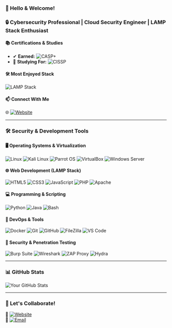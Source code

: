 ### 👋 Hello & Welcome!  
### 🔒 Cybersecurity Professional | Cloud Security Engineer | LAMP Stack Enthusiast  

#### 📚 Certifications & Studies  
- ✔ **Earned:** ![CASP+](https://img.shields.io/badge/CASP+-Certified-red)  
- 📖 **Studying For:** ![CISSP](https://img.shields.io/badge/CISSP-Studying-blue)  

#### 🛠️ Most Enjoyed Stack  
![LAMP Stack](https://img.shields.io/badge/LAMP-Linux_Apache_MySQL_PHP-orange)  

#### 📫 Connect With Me  
🌐 [![Website](https://img.shields.io/badge/Amplify_Internet_Solutions-000000?style=flat&logo=google-chrome&logoColor=white)](https://amplifyinternetsolutions.com/)  

---

### 🛠️ Security & Development Tools  

#### 🖥️ Operating Systems & Virtualization  
![Linux](https://img.shields.io/badge/Linux-FCC624?style=flat&logo=linux&logoColor=black)
![Kali Linux](https://img.shields.io/badge/Kali_Linux-557C94?style=flat&logo=kalilinux&logoColor=white)
![Parrot OS](https://img.shields.io/badge/Parrot_OS-000000?style=flat&logo=linux&logoColor=white)
![VirtualBox](https://img.shields.io/badge/VirtualBox-183A61?style=flat&logo=virtualbox&logoColor=white)
![Windows Server](https://img.shields.io/badge/Windows_Server-0078D6?style=flat&logo=windows&logoColor=white)

#### 🌐 Web Development (LAMP Stack)  
![HTML5](https://img.shields.io/badge/HTML5-E34F26?style=flat&logo=html5&logoColor=white)
![CSS3](https://img.shields.io/badge/CSS3-1572B6?style=flat&logo=css3&logoColor=white)
![JavaScript](https://img.shields.io/badge/JavaScript-F7DF1E?style=flat&logo=javascript&logoColor=black)
![PHP](https://img.shields.io/badge/PHP-777BB4?style=flat&logo=php&logoColor=white)
![Apache](https://img.shields.io/badge/Apache-D22128?style=flat&logo=apache&logoColor=white)

#### 💻 Programming & Scripting  
![Python](https://img.shields.io/badge/Python-3776AB?style=flat&logo=python&logoColor=white)
![Java](https://img.shields.io/badge/Java-007396?style=flat&logo=java&logoColor=white)
![Bash](https://img.shields.io/badge/Bash-4EAA25?style=flat&logo=gnu-bash&logoColor=white)

#### 🔧 DevOps & Tools  
![Docker](https://img.shields.io/badge/Docker-2496ED?style=flat&logo=docker&logoColor=white)
![Git](https://img.shields.io/badge/Git-F05032?style=flat&logo=git&logoColor=white)
![GitHub](https://img.shields.io/badge/GitHub-181717?style=flat&logo=github&logoColor=white)
![FileZilla](https://img.shields.io/badge/FileZilla-BF0000?style=flat&logo=filezilla&logoColor=white)
![VS Code](https://img.shields.io/badge/VS_Code-007ACC?style=flat&logo=visual-studio-code&logoColor=white)

#### 🔐 Security & Penetration Testing  
![Burp Suite](https://img.shields.io/badge/Burp_Suite-FF6633?style=flat&logo=portswigger&logoColor=white)
![Wireshark](https://img.shields.io/badge/Wireshark-1679A7?style=flat&logo=wireshark&logoColor=white)
![ZAP Proxy](https://img.shields.io/badge/ZAP_Proxy-000000?style=flat&logo=owasp&logoColor=white)
![Hydra](https://img.shields.io/badge/Hydra-000000?style=flat&logo=linux&logoColor=white)

---

### 📊 GitHub Stats  
![Your GitHub Stats](https://github-readme-stats.vercel.app/api?username=Sunappu-Awoken&show_icons=true&theme=dark)

---

### 🚀 Let's Collaborate!  
🔗 [![Website](https://img.shields.io/badge/Visit_My_Website-000000?style=for-the-badge&logo=google-chrome&logoColor=white)](https://amplifyinternetsolutions.com/)  
📧 [![Email](https://img.shields.io/badge/Contact_Me-FFFFFF?style=for-the-badge&logo=gmail&logoColor=red)](:EmploymentSeeking@pm.me)
